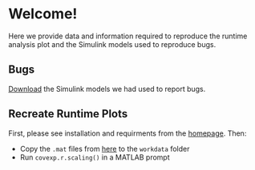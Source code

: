 # Welcome!
Here we provide data and information required to reproduce the runtime analysis plot and the Simulink models used to reproduce bugs.

## Bugs

[Download](https://drive.google.com/drive/folders/1kuJUuydsbjEO6zR-sWlW7diEAxYaqwLI?usp=sharing) the Simulink models we had used to report bugs.

## Recreate Runtime Plots

First, please see installation and requirments from the [homepage](../../Readme.md). Then:

- Copy the `.mat` files from [here](https://drive.google.com/open?id=1ExFqmPXZrZcTYo6a65-xZqLJQve-PGV1) to the `workdata` folder
- Run `covexp.r.scaling()` in a MATLAB prompt 
